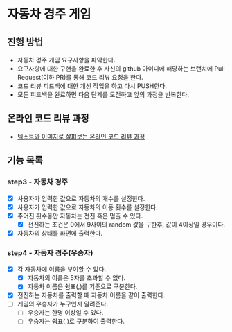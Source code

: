 # 자동차 경주 게임
## 진행 방법
* 자동차 경주 게임 요구사항을 파악한다.
* 요구사항에 대한 구현을 완료한 후 자신의 github 아이디에 해당하는 브랜치에 Pull Request(이하 PR)를 통해 코드 리뷰 요청을 한다.
* 코드 리뷰 피드백에 대한 개선 작업을 하고 다시 PUSH한다.
* 모든 피드백을 완료하면 다음 단계를 도전하고 앞의 과정을 반복한다.

## 온라인 코드 리뷰 과정
* [텍스트와 이미지로 살펴보는 온라인 코드 리뷰 과정](https://github.com/next-step/nextstep-docs/tree/master/codereview)

## 기능 목록
### step3 - 자동차 경주
- [x] 사용자가 입력한 값으로 자동차의 개수를 설정한다. 
- [x] 사용자가 입력한 값으로 자동차의 이동 횟수를 설정한다.
- [x] 주어진 횟수동안 자동차는 전진 혹은 멈출 수 있다.
  - [x] 전진하는 조건은 0에서 9사이의 random 값을 구한후, 값이 4이상일 경우이다.
- [x] 자동차의 상태를 화면에 출력한다.

### step4 - 자동자 경주(우승자)
- [x] 각 자동차에 이름을 부여할 수 있다.
  - [x] 자동차의 이름은 5자를 초과할 수 없다.
  - [x] 자동차 이름은 쉼표(,)를 기준으로 구분한다.
- [x] 전진하는 자동차를 출력할 때 자동차 이름을 같이 출력한다.
- [ ] 게임의 우승자가 누구인지 알려준다.
  - [ ] 우승자는 한명 이상일 수 있다.
  - [ ] 우승자는 쉼표(,)로 구분하여 출력한다.
